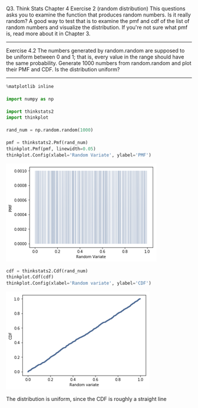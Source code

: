 
Q3. Think Stats Chapter 4 Exercise 2 (random distribution)
This questions asks you to examine the function that produces random numbers. Is it really random? A good way to test that is to examine the pmf and cdf of the list of random numbers and visualize the distribution. If you're not sure what pmf is, read more about it in Chapter 3.

****

Exercise 4.2 The numbers generated by random.random are supposed to be
uniform between 0 and 1; that is, every value in the range should have the
same probability.
Generate 1000 numbers from random.random and plot their PMF and CDF.
Is the distribution uniform?

****



```python
%matplotlib inline

import numpy as np

import thinkstats2
import thinkplot

rand_num = np.random.random(1000)

pmf = thinkstats2.Pmf(rand_num)
thinkplot.Pmf(pmf, linewidth=0.05)
thinkplot.Config(xlabel='Random Variate', ylabel='PMF')
```


![png](output_4_0.png)



```python
cdf = thinkstats2.Cdf(rand_num)
thinkplot.Cdf(cdf)
thinkplot.Config(xlabel='Random variate', ylabel='CDF')
```


![png](output_5_0.png)


The distribution is uniform, since the CDF is roughly a straight line
